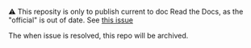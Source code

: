 :warning: This reposity is only to publish current to doc Read the Docs, as the "official" is out of date.  See [this issue](https://github.com/awslabs/aws-config-rdk/issues/218)

The when issue is resolved, this repo will be archived. 
